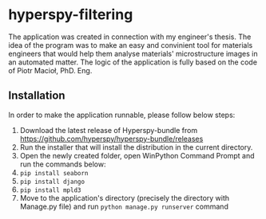 # hyperspy-filtering

The application was created in connection with my engineer's thesis. The idea of the program was to make an easy and convinient tool for materials engineers that would help them analyse materials' microstructure images in an automated matter. The logic of the application is fully based on the code of Piotr Macioł, PhD. Eng.

## Installation

In order to make the application runnable, please follow below steps:

1. Download the latest release of Hyperspy-bundle from https://github.com/hyperspy/hyperspy-bundle/releases
2. Run the installer that will install the distribution in the current directory.
3. Open the newly created folder, open WinPython Command Prompt and run the commands below:
  1. `pip install seaborn`
  2. `pip install django`
  3. `pip install mpld3`
4. Move to the application's directory (precisely the directory with Manage.py file) and run `python manage.py runserver` command

